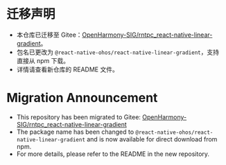 #  迁移声明

- 本仓库已迁移至 Gitee：[OpenHarmony-SIG/rntpc_react-native-linear-gradient](https://gitee.com/openharmony-sig/rntpc_react-native-linear-gradient)。
- 包名已更改为 `@react-native-ohos/react-native-linear-gradient`，支持直接从 npm 下载。
- 详情请查看新仓库的 README 文件。

# Migration Announcement

- This repository has been migrated to Gitee: [OpenHarmony-SIG/rntpc_react-native-linear-gradient](https://gitee.com/openharmony-sig/rntpc_react-native-linear-gradient)
- The package name has been changed to `@react-native-ohos/react-native-linear-gradient` and is now available for direct download from npm.
- For more details, please refer to the README in the new repository.
